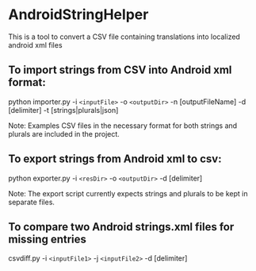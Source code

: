 # AndroidStringHelper
This is a tool to convert a CSV file containing translations into localized android xml files

## To import strings from CSV into Android xml format:
  
  python importer.py -i `<inputFile>` -o `<outputDir>` -n [outputFileName] -d [delimiter] -t [strings|plurals|json]
  
  Note: Examples CSV files in the necessary format for both strings and plurals are included in the project.

## To export strings from Android xml to csv:
  
  python exporter.py -i `<resDir>` -o `<outputDir>` -d [delimiter]
  
  Note: The export script currently expects strings and plurals to be kept in separate files.
  
## To compare two Android strings.xml files for missing entries

  csvdiff.py -i `<inputFile1>` -j `<inputFile2>` -d [delimiter]
